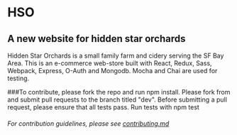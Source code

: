 # HSO
##  A new website for hidden star orchards
Hidden Star Orchards is a small family farm and cidery serving the SF Bay Area. 
This is an e-commerce web-store built with React, Redux, Sass, Webpack, Express, O-Auth and Mongodb. Mocha and Chai are used for testing.

###To contribute, please fork the repo and run npm install. 
Please fork from and submit pull requests to the branch titled "dev".
Before submitting a pull request, please ensure that all tests pass. 
Run tests with npm test

###### For contribution guidelines, please see <a href="https://github.com/itsmed/HSO/blob/master/contributing.md">contributing.md</a>